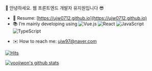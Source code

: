👋 안녕하세요. 웹 프론트엔드 개발자 유지원입니다 😎

- 🌱 Resume: [https://ujw0712.github.io](https://ujw0712.github.io)
- 📚 I’m mainly developing using 
![Vue.js](https://img.shields.io/badge/vuejs-%2335495e.svg?logo=vuedotjs&logoColor=%234FC08D)
![React](https://img.shields.io/badge/react-%2320232a.svg?logo=react&logoColor=%2361DAFB)
![JavaScript](https://img.shields.io/badge/javascript-%23323330.svg?logo=javascript&logoColor=%23F7DF1E)
![TypeScript](https://img.shields.io/badge/typescript-%23007ACC.svg?logo=typescript&logoColor=white)

<!-- - 😍 I’m interested in [OOP](), [Design-Pattern](), [Algorithm]() -->
- ✉️ How to reach me: ujw97@naver.com
              

[![Hits](https://hits.seeyoufarm.com/api/count/incr/badge.svg?url=https%3A%2F%2Fgithub.com%2Fujw0712%2Fhit-counter)](https://hits.seeyoufarm.com)

[![yoojiwon's github stats](https://github-readme-stats.vercel.app/api?username=ujw0712&show_icons=true&theme=prussian)](https://github.com/ujw0712/github-readme-stats)
